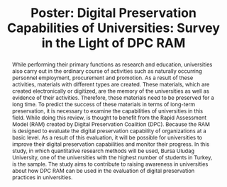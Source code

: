 ---
abstract: While performing their primary functions as research and education, universities
  also carry out in the ordinary course of activities such as naturally occurring
  personnel employment, procurement and promotion.  As a result of these activities,
  materials with different types are created.  These materials, which are created
  electronically or digitized, are the memory of the universities as well as evidence
  of their activities.  Therefore, these materials need to be preserved for a long
  time.  To predict the success of these materials in terms of long-term preservation,
  it is necessary to examine the capabilities of universities in this field.  While
  doing this review, is thought to benefit from the Rapid Assessment Model (RAM) created
  by Digital Preservation Coalition (DPC).  Because the RAM is designed to evaluate
  the digital preservation capability of organizations at a basic level. As a result
  of this evaluation, it will be possible for universities to improve their digital
  preservation capabilities and monitor their progress.  In this study, in which quantitative
  research methods will be used, Bursa Uludag University, one of the universities
  with the highest number of students in Turkey, is the sample.   The study aims to
  contribute to raising awareness in universities about how DPC RAM can be used in
  the evaluation of digital preservation practices in universities.
creators:
- Sağlık, Özhan
date: null
document_url: https://az659834.vo.msecnd.net/eventsairwesteuprod/production-inconference-public/664b9efe3ea5410784a112ada9ab4a55
grand_parent: iPRES
institutions:
- Bursa Uludag University
keywords:
- dpc_ram
- digital_preservation_in_universities
- bursa_uludag_university
landing_page_url: null
language: eng
layout: publication
license: CC-BY 4.0 International
notes_url: null
parent: iPRES 2022
publication_type: poster
size: null
slides_url: null
source_name: iPRES
title: 'Poster: Digital Preservation Capabilities of Universities: Survey in the Light
  of DPC RAM'
year: 2022
---